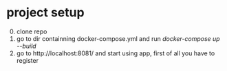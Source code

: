 # project setup
0) clone repo
1) go to dir containning docker-compose.yml and run <em>docker-compose up --build</em>
2) go to http://localhost:8081/ and start using app, first of all you have to register


